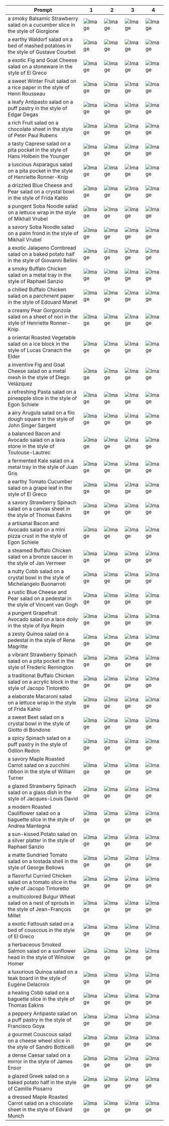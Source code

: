 | Prompt | 1 | 2 | 3 | 4 |
|-|-|-|-|-|
| a smoky Balsamic Strawberry salad on a cucumber slice in the style of Giorgione | ![Image](https://salad-benchmark-public-assets.s3.us-east-2.amazonaws.com/sdxl/e330e55c-8c37-4f3c-82be-d06eec949388-0.jpg) | ![Image](https://salad-benchmark-public-assets.s3.us-east-2.amazonaws.com/sdxl/e330e55c-8c37-4f3c-82be-d06eec949388-1.jpg) | ![Image](https://salad-benchmark-public-assets.s3.us-east-2.amazonaws.com/sdxl/e330e55c-8c37-4f3c-82be-d06eec949388-2.jpg) | ![Image](https://salad-benchmark-public-assets.s3.us-east-2.amazonaws.com/sdxl/e330e55c-8c37-4f3c-82be-d06eec949388-3.jpg) |
| a earthy Waldorf salad on a bed of mashed potatoes in the style of Gustave Courbet | ![Image](https://salad-benchmark-public-assets.s3.us-east-2.amazonaws.com/sdxl/c6aa41d4-3614-45f8-84e7-31b01108b203-0.jpg) | ![Image](https://salad-benchmark-public-assets.s3.us-east-2.amazonaws.com/sdxl/c6aa41d4-3614-45f8-84e7-31b01108b203-1.jpg) | ![Image](https://salad-benchmark-public-assets.s3.us-east-2.amazonaws.com/sdxl/c6aa41d4-3614-45f8-84e7-31b01108b203-2.jpg) | ![Image](https://salad-benchmark-public-assets.s3.us-east-2.amazonaws.com/sdxl/c6aa41d4-3614-45f8-84e7-31b01108b203-3.jpg) |
| a exotic Fig and Goat Cheese salad on a stoneware in the style of El Greco | ![Image](https://salad-benchmark-public-assets.s3.us-east-2.amazonaws.com/sdxl/8c2229c5-ebe1-477d-b996-11e506f967e4-0.jpg) | ![Image](https://salad-benchmark-public-assets.s3.us-east-2.amazonaws.com/sdxl/8c2229c5-ebe1-477d-b996-11e506f967e4-1.jpg) | ![Image](https://salad-benchmark-public-assets.s3.us-east-2.amazonaws.com/sdxl/8c2229c5-ebe1-477d-b996-11e506f967e4-2.jpg) | ![Image](https://salad-benchmark-public-assets.s3.us-east-2.amazonaws.com/sdxl/8c2229c5-ebe1-477d-b996-11e506f967e4-3.jpg) |
| a sweet Winter Fruit salad on a rice paper in the style of Henri Rousseau | ![Image](https://salad-benchmark-public-assets.s3.us-east-2.amazonaws.com/sdxl/0d44c014-89b0-4bf7-9dc2-be2fc5ce643c-0.jpg) | ![Image](https://salad-benchmark-public-assets.s3.us-east-2.amazonaws.com/sdxl/0d44c014-89b0-4bf7-9dc2-be2fc5ce643c-1.jpg) | ![Image](https://salad-benchmark-public-assets.s3.us-east-2.amazonaws.com/sdxl/0d44c014-89b0-4bf7-9dc2-be2fc5ce643c-2.jpg) | ![Image](https://salad-benchmark-public-assets.s3.us-east-2.amazonaws.com/sdxl/0d44c014-89b0-4bf7-9dc2-be2fc5ce643c-3.jpg) |
| a leafy Antipasto salad on a puff pastry in the style of Edgar Degas | ![Image](https://salad-benchmark-public-assets.s3.us-east-2.amazonaws.com/sdxl/20793325-4231-4d13-912f-27344dad7fc8-0.jpg) | ![Image](https://salad-benchmark-public-assets.s3.us-east-2.amazonaws.com/sdxl/20793325-4231-4d13-912f-27344dad7fc8-1.jpg) | ![Image](https://salad-benchmark-public-assets.s3.us-east-2.amazonaws.com/sdxl/20793325-4231-4d13-912f-27344dad7fc8-2.jpg) | ![Image](https://salad-benchmark-public-assets.s3.us-east-2.amazonaws.com/sdxl/20793325-4231-4d13-912f-27344dad7fc8-3.jpg) |
| a rich Fruit salad on a chocolate sheet in the style of Peter Paul Rubens | ![Image](https://salad-benchmark-public-assets.s3.us-east-2.amazonaws.com/sdxl/99e1d885-0382-48c9-b330-0640c866bda1-0.jpg) | ![Image](https://salad-benchmark-public-assets.s3.us-east-2.amazonaws.com/sdxl/99e1d885-0382-48c9-b330-0640c866bda1-1.jpg) | ![Image](https://salad-benchmark-public-assets.s3.us-east-2.amazonaws.com/sdxl/99e1d885-0382-48c9-b330-0640c866bda1-2.jpg) | ![Image](https://salad-benchmark-public-assets.s3.us-east-2.amazonaws.com/sdxl/99e1d885-0382-48c9-b330-0640c866bda1-3.jpg) |
| a tasty Caprese salad on a pita pocket in the style of Hans Holbein the Younger | ![Image](https://salad-benchmark-public-assets.s3.us-east-2.amazonaws.com/sdxl/d2ef4bdc-6375-4f54-bc17-0a384871a36b-0.jpg) | ![Image](https://salad-benchmark-public-assets.s3.us-east-2.amazonaws.com/sdxl/d2ef4bdc-6375-4f54-bc17-0a384871a36b-1.jpg) | ![Image](https://salad-benchmark-public-assets.s3.us-east-2.amazonaws.com/sdxl/d2ef4bdc-6375-4f54-bc17-0a384871a36b-2.jpg) | ![Image](https://salad-benchmark-public-assets.s3.us-east-2.amazonaws.com/sdxl/d2ef4bdc-6375-4f54-bc17-0a384871a36b-3.jpg) |
| a luscious Asparagus salad on a pita pocket in the style of Henriette Ronner-Knip | ![Image](https://salad-benchmark-public-assets.s3.us-east-2.amazonaws.com/sdxl/19eb4d71-58da-45bc-b84b-2b198301fc75-0.jpg) | ![Image](https://salad-benchmark-public-assets.s3.us-east-2.amazonaws.com/sdxl/19eb4d71-58da-45bc-b84b-2b198301fc75-1.jpg) | ![Image](https://salad-benchmark-public-assets.s3.us-east-2.amazonaws.com/sdxl/19eb4d71-58da-45bc-b84b-2b198301fc75-2.jpg) | ![Image](https://salad-benchmark-public-assets.s3.us-east-2.amazonaws.com/sdxl/19eb4d71-58da-45bc-b84b-2b198301fc75-3.jpg) |
| a drizzled Blue Cheese and Pear salad on a crystal bowl in the style of Frida Kahlo | ![Image](https://salad-benchmark-public-assets.s3.us-east-2.amazonaws.com/sdxl/7c7610be-b901-44df-922a-84f5e624fd09-0.jpg) | ![Image](https://salad-benchmark-public-assets.s3.us-east-2.amazonaws.com/sdxl/7c7610be-b901-44df-922a-84f5e624fd09-1.jpg) | ![Image](https://salad-benchmark-public-assets.s3.us-east-2.amazonaws.com/sdxl/7c7610be-b901-44df-922a-84f5e624fd09-2.jpg) | ![Image](https://salad-benchmark-public-assets.s3.us-east-2.amazonaws.com/sdxl/7c7610be-b901-44df-922a-84f5e624fd09-3.jpg) |
| a pungent Soba Noodle salad on a lettuce wrap in the style of Mikhail Vrubel | ![Image](https://salad-benchmark-public-assets.s3.us-east-2.amazonaws.com/sdxl/99762efe-aae5-48d1-b49d-573d76bcd491-0.jpg) | ![Image](https://salad-benchmark-public-assets.s3.us-east-2.amazonaws.com/sdxl/99762efe-aae5-48d1-b49d-573d76bcd491-1.jpg) | ![Image](https://salad-benchmark-public-assets.s3.us-east-2.amazonaws.com/sdxl/99762efe-aae5-48d1-b49d-573d76bcd491-2.jpg) | ![Image](https://salad-benchmark-public-assets.s3.us-east-2.amazonaws.com/sdxl/99762efe-aae5-48d1-b49d-573d76bcd491-3.jpg) |
| a savory Soba Noodle salad on a palm frond in the style of Mikhail Vrubel | ![Image](https://salad-benchmark-public-assets.s3.us-east-2.amazonaws.com/sdxl/f04d767c-3122-43a8-8c2a-2829644cb764-0.jpg) | ![Image](https://salad-benchmark-public-assets.s3.us-east-2.amazonaws.com/sdxl/f04d767c-3122-43a8-8c2a-2829644cb764-1.jpg) | ![Image](https://salad-benchmark-public-assets.s3.us-east-2.amazonaws.com/sdxl/f04d767c-3122-43a8-8c2a-2829644cb764-2.jpg) | ![Image](https://salad-benchmark-public-assets.s3.us-east-2.amazonaws.com/sdxl/f04d767c-3122-43a8-8c2a-2829644cb764-3.jpg) |
| a exotic Jalapeno Cornbread salad on a baked potato half in the style of Giovanni Bellini | ![Image](https://salad-benchmark-public-assets.s3.us-east-2.amazonaws.com/sdxl/c92b4776-8a5a-4220-ae3b-0270612984fc-0.jpg) | ![Image](https://salad-benchmark-public-assets.s3.us-east-2.amazonaws.com/sdxl/c92b4776-8a5a-4220-ae3b-0270612984fc-1.jpg) | ![Image](https://salad-benchmark-public-assets.s3.us-east-2.amazonaws.com/sdxl/c92b4776-8a5a-4220-ae3b-0270612984fc-2.jpg) | ![Image](https://salad-benchmark-public-assets.s3.us-east-2.amazonaws.com/sdxl/c92b4776-8a5a-4220-ae3b-0270612984fc-3.jpg) |
| a smoky Buffalo Chicken salad on a metal tray in the style of Raphael Sanzio | ![Image](https://salad-benchmark-public-assets.s3.us-east-2.amazonaws.com/sdxl/0ad45330-3923-4437-bcb9-e32ddc82f63d-0.jpg) | ![Image](https://salad-benchmark-public-assets.s3.us-east-2.amazonaws.com/sdxl/0ad45330-3923-4437-bcb9-e32ddc82f63d-1.jpg) | ![Image](https://salad-benchmark-public-assets.s3.us-east-2.amazonaws.com/sdxl/0ad45330-3923-4437-bcb9-e32ddc82f63d-2.jpg) | ![Image](https://salad-benchmark-public-assets.s3.us-east-2.amazonaws.com/sdxl/0ad45330-3923-4437-bcb9-e32ddc82f63d-3.jpg) |
| a chilled Buffalo Chicken salad on a parchment paper in the style of Edouard Manet | ![Image](https://salad-benchmark-public-assets.s3.us-east-2.amazonaws.com/sdxl/fdc4036b-2b0b-43ea-8f03-afbe5e11fa08-0.jpg) | ![Image](https://salad-benchmark-public-assets.s3.us-east-2.amazonaws.com/sdxl/fdc4036b-2b0b-43ea-8f03-afbe5e11fa08-1.jpg) | ![Image](https://salad-benchmark-public-assets.s3.us-east-2.amazonaws.com/sdxl/fdc4036b-2b0b-43ea-8f03-afbe5e11fa08-2.jpg) | ![Image](https://salad-benchmark-public-assets.s3.us-east-2.amazonaws.com/sdxl/fdc4036b-2b0b-43ea-8f03-afbe5e11fa08-3.jpg) |
| a creamy Pear Gorgonzola salad on a sheet of nori in the style of Henriette Ronner-Knip | ![Image](https://salad-benchmark-public-assets.s3.us-east-2.amazonaws.com/sdxl/943d227e-3ad1-453b-a799-914dd61e14d1-0.jpg) | ![Image](https://salad-benchmark-public-assets.s3.us-east-2.amazonaws.com/sdxl/943d227e-3ad1-453b-a799-914dd61e14d1-1.jpg) | ![Image](https://salad-benchmark-public-assets.s3.us-east-2.amazonaws.com/sdxl/943d227e-3ad1-453b-a799-914dd61e14d1-2.jpg) | ![Image](https://salad-benchmark-public-assets.s3.us-east-2.amazonaws.com/sdxl/943d227e-3ad1-453b-a799-914dd61e14d1-3.jpg) |
| a oriental Roasted Vegetable salad on a ice block in the style of Lucas Cranach the Elder | ![Image](https://salad-benchmark-public-assets.s3.us-east-2.amazonaws.com/sdxl/6ea2e7d8-b0a0-4362-9fc4-5c0b21e138ab-0.jpg) | ![Image](https://salad-benchmark-public-assets.s3.us-east-2.amazonaws.com/sdxl/6ea2e7d8-b0a0-4362-9fc4-5c0b21e138ab-1.jpg) | ![Image](https://salad-benchmark-public-assets.s3.us-east-2.amazonaws.com/sdxl/6ea2e7d8-b0a0-4362-9fc4-5c0b21e138ab-2.jpg) | ![Image](https://salad-benchmark-public-assets.s3.us-east-2.amazonaws.com/sdxl/6ea2e7d8-b0a0-4362-9fc4-5c0b21e138ab-3.jpg) |
| a inventive Fig and Goat Cheese salad on a metal mesh in the style of Diego Velázquez | ![Image](https://salad-benchmark-public-assets.s3.us-east-2.amazonaws.com/sdxl/c71f1b05-3556-4a4d-94f7-60c9e7df3716-0.jpg) | ![Image](https://salad-benchmark-public-assets.s3.us-east-2.amazonaws.com/sdxl/c71f1b05-3556-4a4d-94f7-60c9e7df3716-1.jpg) | ![Image](https://salad-benchmark-public-assets.s3.us-east-2.amazonaws.com/sdxl/c71f1b05-3556-4a4d-94f7-60c9e7df3716-2.jpg) | ![Image](https://salad-benchmark-public-assets.s3.us-east-2.amazonaws.com/sdxl/c71f1b05-3556-4a4d-94f7-60c9e7df3716-3.jpg) |
| a refreshing Pasta salad on a pineapple slice in the style of Egon Schiele | ![Image](https://salad-benchmark-public-assets.s3.us-east-2.amazonaws.com/sdxl/a4274a1f-78fc-45af-b9d8-d5b8537975c7-0.jpg) | ![Image](https://salad-benchmark-public-assets.s3.us-east-2.amazonaws.com/sdxl/a4274a1f-78fc-45af-b9d8-d5b8537975c7-1.jpg) | ![Image](https://salad-benchmark-public-assets.s3.us-east-2.amazonaws.com/sdxl/a4274a1f-78fc-45af-b9d8-d5b8537975c7-2.jpg) | ![Image](https://salad-benchmark-public-assets.s3.us-east-2.amazonaws.com/sdxl/a4274a1f-78fc-45af-b9d8-d5b8537975c7-3.jpg) |
| a airy Arugula salad on a filo dough square in the style of John Singer Sargent | ![Image](https://salad-benchmark-public-assets.s3.us-east-2.amazonaws.com/sdxl/f0d5ae7c-cfcf-4738-a73a-7e5df6ef5a45-0.jpg) | ![Image](https://salad-benchmark-public-assets.s3.us-east-2.amazonaws.com/sdxl/f0d5ae7c-cfcf-4738-a73a-7e5df6ef5a45-1.jpg) | ![Image](https://salad-benchmark-public-assets.s3.us-east-2.amazonaws.com/sdxl/f0d5ae7c-cfcf-4738-a73a-7e5df6ef5a45-2.jpg) | ![Image](https://salad-benchmark-public-assets.s3.us-east-2.amazonaws.com/sdxl/f0d5ae7c-cfcf-4738-a73a-7e5df6ef5a45-3.jpg) |
| a balanced Bacon and Avocado salad on a lava stone in the style of Toulouse-Lautrec | ![Image](https://salad-benchmark-public-assets.s3.us-east-2.amazonaws.com/sdxl/5423369f-1e43-41bd-8fee-84658d0f0f2e-0.jpg) | ![Image](https://salad-benchmark-public-assets.s3.us-east-2.amazonaws.com/sdxl/5423369f-1e43-41bd-8fee-84658d0f0f2e-1.jpg) | ![Image](https://salad-benchmark-public-assets.s3.us-east-2.amazonaws.com/sdxl/5423369f-1e43-41bd-8fee-84658d0f0f2e-2.jpg) | ![Image](https://salad-benchmark-public-assets.s3.us-east-2.amazonaws.com/sdxl/5423369f-1e43-41bd-8fee-84658d0f0f2e-3.jpg) |
| a fermented Kale salad on a metal tray in the style of Juan Gris | ![Image](https://salad-benchmark-public-assets.s3.us-east-2.amazonaws.com/sdxl/6d357e91-f70c-4710-87d0-43b22a6238c2-0.jpg) | ![Image](https://salad-benchmark-public-assets.s3.us-east-2.amazonaws.com/sdxl/6d357e91-f70c-4710-87d0-43b22a6238c2-1.jpg) | ![Image](https://salad-benchmark-public-assets.s3.us-east-2.amazonaws.com/sdxl/6d357e91-f70c-4710-87d0-43b22a6238c2-2.jpg) | ![Image](https://salad-benchmark-public-assets.s3.us-east-2.amazonaws.com/sdxl/6d357e91-f70c-4710-87d0-43b22a6238c2-3.jpg) |
| a earthy Tomato Cucumber salad on a grape leaf in the style of El Greco | ![Image](https://salad-benchmark-public-assets.s3.us-east-2.amazonaws.com/sdxl/557e398b-3805-4e77-ad43-c07e7f0e8a16-0.jpg) | ![Image](https://salad-benchmark-public-assets.s3.us-east-2.amazonaws.com/sdxl/557e398b-3805-4e77-ad43-c07e7f0e8a16-1.jpg) | ![Image](https://salad-benchmark-public-assets.s3.us-east-2.amazonaws.com/sdxl/557e398b-3805-4e77-ad43-c07e7f0e8a16-2.jpg) | ![Image](https://salad-benchmark-public-assets.s3.us-east-2.amazonaws.com/sdxl/557e398b-3805-4e77-ad43-c07e7f0e8a16-3.jpg) |
| a savory Strawberry Spinach salad on a canvas sheet in the style of Thomas Eakins | ![Image](https://salad-benchmark-public-assets.s3.us-east-2.amazonaws.com/sdxl/e13d4fb8-12f5-4ac4-b12c-da835f35af12-0.jpg) | ![Image](https://salad-benchmark-public-assets.s3.us-east-2.amazonaws.com/sdxl/e13d4fb8-12f5-4ac4-b12c-da835f35af12-1.jpg) | ![Image](https://salad-benchmark-public-assets.s3.us-east-2.amazonaws.com/sdxl/e13d4fb8-12f5-4ac4-b12c-da835f35af12-2.jpg) | ![Image](https://salad-benchmark-public-assets.s3.us-east-2.amazonaws.com/sdxl/e13d4fb8-12f5-4ac4-b12c-da835f35af12-3.jpg) |
| a artisanal Bacon and Avocado salad on a mini pizza crust in the style of Egon Schiele | ![Image](https://salad-benchmark-public-assets.s3.us-east-2.amazonaws.com/sdxl/2f6f17c4-64c3-4cae-803c-6560a9833bc0-0.jpg) | ![Image](https://salad-benchmark-public-assets.s3.us-east-2.amazonaws.com/sdxl/2f6f17c4-64c3-4cae-803c-6560a9833bc0-1.jpg) | ![Image](https://salad-benchmark-public-assets.s3.us-east-2.amazonaws.com/sdxl/2f6f17c4-64c3-4cae-803c-6560a9833bc0-2.jpg) | ![Image](https://salad-benchmark-public-assets.s3.us-east-2.amazonaws.com/sdxl/2f6f17c4-64c3-4cae-803c-6560a9833bc0-3.jpg) |
| a steamed Buffalo Chicken salad on a bronze saucer in the style of Jan Vermeer | ![Image](https://salad-benchmark-public-assets.s3.us-east-2.amazonaws.com/sdxl/ba1befa8-7e2d-4827-a18e-0e02d4d3bb8d-0.jpg) | ![Image](https://salad-benchmark-public-assets.s3.us-east-2.amazonaws.com/sdxl/ba1befa8-7e2d-4827-a18e-0e02d4d3bb8d-1.jpg) | ![Image](https://salad-benchmark-public-assets.s3.us-east-2.amazonaws.com/sdxl/ba1befa8-7e2d-4827-a18e-0e02d4d3bb8d-2.jpg) | ![Image](https://salad-benchmark-public-assets.s3.us-east-2.amazonaws.com/sdxl/ba1befa8-7e2d-4827-a18e-0e02d4d3bb8d-3.jpg) |
| a nutty Cobb salad on a crystal bowl in the style of Michelangelo Buonarroti | ![Image](https://salad-benchmark-public-assets.s3.us-east-2.amazonaws.com/sdxl/e13d992a-558d-4037-9c23-09a0e659a9eb-0.jpg) | ![Image](https://salad-benchmark-public-assets.s3.us-east-2.amazonaws.com/sdxl/e13d992a-558d-4037-9c23-09a0e659a9eb-1.jpg) | ![Image](https://salad-benchmark-public-assets.s3.us-east-2.amazonaws.com/sdxl/e13d992a-558d-4037-9c23-09a0e659a9eb-2.jpg) | ![Image](https://salad-benchmark-public-assets.s3.us-east-2.amazonaws.com/sdxl/e13d992a-558d-4037-9c23-09a0e659a9eb-3.jpg) |
| a rustic Blue Cheese and Pear salad on a pedestal in the style of Vincent van Gogh | ![Image](https://salad-benchmark-public-assets.s3.us-east-2.amazonaws.com/sdxl/57b6091e-77ba-4fcb-a58f-4997630bbf74-0.jpg) | ![Image](https://salad-benchmark-public-assets.s3.us-east-2.amazonaws.com/sdxl/57b6091e-77ba-4fcb-a58f-4997630bbf74-1.jpg) | ![Image](https://salad-benchmark-public-assets.s3.us-east-2.amazonaws.com/sdxl/57b6091e-77ba-4fcb-a58f-4997630bbf74-2.jpg) | ![Image](https://salad-benchmark-public-assets.s3.us-east-2.amazonaws.com/sdxl/57b6091e-77ba-4fcb-a58f-4997630bbf74-3.jpg) |
| a pungent Grapefruit Avocado salad on a lace doily in the style of Ilya Repin | ![Image](https://salad-benchmark-public-assets.s3.us-east-2.amazonaws.com/sdxl/f2db9f40-45bb-41bd-a8d3-f4fdca491e0b-0.jpg) | ![Image](https://salad-benchmark-public-assets.s3.us-east-2.amazonaws.com/sdxl/f2db9f40-45bb-41bd-a8d3-f4fdca491e0b-1.jpg) | ![Image](https://salad-benchmark-public-assets.s3.us-east-2.amazonaws.com/sdxl/f2db9f40-45bb-41bd-a8d3-f4fdca491e0b-2.jpg) | ![Image](https://salad-benchmark-public-assets.s3.us-east-2.amazonaws.com/sdxl/f2db9f40-45bb-41bd-a8d3-f4fdca491e0b-3.jpg) |
| a zesty Quinoa salad on a pedestal in the style of Rene Magritte | ![Image](https://salad-benchmark-public-assets.s3.us-east-2.amazonaws.com/sdxl/11210f8f-27b8-4a8e-9f0a-a62badf2045b-0.jpg) | ![Image](https://salad-benchmark-public-assets.s3.us-east-2.amazonaws.com/sdxl/11210f8f-27b8-4a8e-9f0a-a62badf2045b-1.jpg) | ![Image](https://salad-benchmark-public-assets.s3.us-east-2.amazonaws.com/sdxl/11210f8f-27b8-4a8e-9f0a-a62badf2045b-2.jpg) | ![Image](https://salad-benchmark-public-assets.s3.us-east-2.amazonaws.com/sdxl/11210f8f-27b8-4a8e-9f0a-a62badf2045b-3.jpg) |
| a vibrant Strawberry Spinach salad on a pita pocket in the style of Frederic Remington | ![Image](https://salad-benchmark-public-assets.s3.us-east-2.amazonaws.com/sdxl/40bb30dc-57a0-4e35-b09a-63f05cd73d0f-0.jpg) | ![Image](https://salad-benchmark-public-assets.s3.us-east-2.amazonaws.com/sdxl/40bb30dc-57a0-4e35-b09a-63f05cd73d0f-1.jpg) | ![Image](https://salad-benchmark-public-assets.s3.us-east-2.amazonaws.com/sdxl/40bb30dc-57a0-4e35-b09a-63f05cd73d0f-2.jpg) | ![Image](https://salad-benchmark-public-assets.s3.us-east-2.amazonaws.com/sdxl/40bb30dc-57a0-4e35-b09a-63f05cd73d0f-3.jpg) |
| a traditional Buffalo Chicken salad on a acrylic block in the style of Jacopo Tintoretto | ![Image](https://salad-benchmark-public-assets.s3.us-east-2.amazonaws.com/sdxl/90f7137a-b95d-459f-bbba-57026b7939cf-0.jpg) | ![Image](https://salad-benchmark-public-assets.s3.us-east-2.amazonaws.com/sdxl/90f7137a-b95d-459f-bbba-57026b7939cf-1.jpg) | ![Image](https://salad-benchmark-public-assets.s3.us-east-2.amazonaws.com/sdxl/90f7137a-b95d-459f-bbba-57026b7939cf-2.jpg) | ![Image](https://salad-benchmark-public-assets.s3.us-east-2.amazonaws.com/sdxl/90f7137a-b95d-459f-bbba-57026b7939cf-3.jpg) |
| a elaborate Macaroni salad on a lettuce wrap in the style of Frida Kahlo | ![Image](https://salad-benchmark-public-assets.s3.us-east-2.amazonaws.com/sdxl/6ac9b393-e073-4279-929d-f347b2ecd10d-0.jpg) | ![Image](https://salad-benchmark-public-assets.s3.us-east-2.amazonaws.com/sdxl/6ac9b393-e073-4279-929d-f347b2ecd10d-1.jpg) | ![Image](https://salad-benchmark-public-assets.s3.us-east-2.amazonaws.com/sdxl/6ac9b393-e073-4279-929d-f347b2ecd10d-2.jpg) | ![Image](https://salad-benchmark-public-assets.s3.us-east-2.amazonaws.com/sdxl/6ac9b393-e073-4279-929d-f347b2ecd10d-3.jpg) |
| a sweet Beet salad on a crystal bowl in the style of Giotto di Bondone | ![Image](https://salad-benchmark-public-assets.s3.us-east-2.amazonaws.com/sdxl/659edb16-1765-43d1-b4d1-3862121164d6-0.jpg) | ![Image](https://salad-benchmark-public-assets.s3.us-east-2.amazonaws.com/sdxl/659edb16-1765-43d1-b4d1-3862121164d6-1.jpg) | ![Image](https://salad-benchmark-public-assets.s3.us-east-2.amazonaws.com/sdxl/659edb16-1765-43d1-b4d1-3862121164d6-2.jpg) | ![Image](https://salad-benchmark-public-assets.s3.us-east-2.amazonaws.com/sdxl/659edb16-1765-43d1-b4d1-3862121164d6-3.jpg) |
| a spicy Spinach salad on a puff pastry in the style of Odilon Redon | ![Image](https://salad-benchmark-public-assets.s3.us-east-2.amazonaws.com/sdxl/f867a8e6-3103-40c7-aa68-2654fe7c69a1-0.jpg) | ![Image](https://salad-benchmark-public-assets.s3.us-east-2.amazonaws.com/sdxl/f867a8e6-3103-40c7-aa68-2654fe7c69a1-1.jpg) | ![Image](https://salad-benchmark-public-assets.s3.us-east-2.amazonaws.com/sdxl/f867a8e6-3103-40c7-aa68-2654fe7c69a1-2.jpg) | ![Image](https://salad-benchmark-public-assets.s3.us-east-2.amazonaws.com/sdxl/f867a8e6-3103-40c7-aa68-2654fe7c69a1-3.jpg) |
| a savory Maple Roasted Carrot salad on a zucchini ribbon in the style of William Turner | ![Image](https://salad-benchmark-public-assets.s3.us-east-2.amazonaws.com/sdxl/a4d20c38-fa8d-40f8-9e11-ddee8f98e392-0.jpg) | ![Image](https://salad-benchmark-public-assets.s3.us-east-2.amazonaws.com/sdxl/a4d20c38-fa8d-40f8-9e11-ddee8f98e392-1.jpg) | ![Image](https://salad-benchmark-public-assets.s3.us-east-2.amazonaws.com/sdxl/a4d20c38-fa8d-40f8-9e11-ddee8f98e392-2.jpg) | ![Image](https://salad-benchmark-public-assets.s3.us-east-2.amazonaws.com/sdxl/a4d20c38-fa8d-40f8-9e11-ddee8f98e392-3.jpg) |
| a glazed Strawberry Spinach salad on a glass dish in the style of Jacques-Louis David | ![Image](https://salad-benchmark-public-assets.s3.us-east-2.amazonaws.com/sdxl/3fa5ef3b-947d-45ff-83b7-d40d7b738d77-0.jpg) | ![Image](https://salad-benchmark-public-assets.s3.us-east-2.amazonaws.com/sdxl/3fa5ef3b-947d-45ff-83b7-d40d7b738d77-1.jpg) | ![Image](https://salad-benchmark-public-assets.s3.us-east-2.amazonaws.com/sdxl/3fa5ef3b-947d-45ff-83b7-d40d7b738d77-2.jpg) | ![Image](https://salad-benchmark-public-assets.s3.us-east-2.amazonaws.com/sdxl/3fa5ef3b-947d-45ff-83b7-d40d7b738d77-3.jpg) |
| a modern Roasted Cauliflower salad on a baguette slice in the style of Andrea Mantegna | ![Image](https://salad-benchmark-public-assets.s3.us-east-2.amazonaws.com/sdxl/138b1945-113b-47cf-9c79-467865c2ef96-0.jpg) | ![Image](https://salad-benchmark-public-assets.s3.us-east-2.amazonaws.com/sdxl/138b1945-113b-47cf-9c79-467865c2ef96-1.jpg) | ![Image](https://salad-benchmark-public-assets.s3.us-east-2.amazonaws.com/sdxl/138b1945-113b-47cf-9c79-467865c2ef96-2.jpg) | ![Image](https://salad-benchmark-public-assets.s3.us-east-2.amazonaws.com/sdxl/138b1945-113b-47cf-9c79-467865c2ef96-3.jpg) |
| a sun-kissed Potato salad on a silver platter in the style of Raphael Sanzio | ![Image](https://salad-benchmark-public-assets.s3.us-east-2.amazonaws.com/sdxl/c5707ad9-240c-4c8b-a5be-27b3c916a716-0.jpg) | ![Image](https://salad-benchmark-public-assets.s3.us-east-2.amazonaws.com/sdxl/c5707ad9-240c-4c8b-a5be-27b3c916a716-1.jpg) | ![Image](https://salad-benchmark-public-assets.s3.us-east-2.amazonaws.com/sdxl/c5707ad9-240c-4c8b-a5be-27b3c916a716-2.jpg) | ![Image](https://salad-benchmark-public-assets.s3.us-east-2.amazonaws.com/sdxl/c5707ad9-240c-4c8b-a5be-27b3c916a716-3.jpg) |
| a matte Sundried Tomato salad on a tostada shell in the style of George Bellows | ![Image](https://salad-benchmark-public-assets.s3.us-east-2.amazonaws.com/sdxl/d95acc1b-ed1c-462b-90f7-f366452f3c44-0.jpg) | ![Image](https://salad-benchmark-public-assets.s3.us-east-2.amazonaws.com/sdxl/d95acc1b-ed1c-462b-90f7-f366452f3c44-1.jpg) | ![Image](https://salad-benchmark-public-assets.s3.us-east-2.amazonaws.com/sdxl/d95acc1b-ed1c-462b-90f7-f366452f3c44-2.jpg) | ![Image](https://salad-benchmark-public-assets.s3.us-east-2.amazonaws.com/sdxl/d95acc1b-ed1c-462b-90f7-f366452f3c44-3.jpg) |
| a flavorful Curried Chicken salad on a tomato slice in the style of Jacopo Tintoretto | ![Image](https://salad-benchmark-public-assets.s3.us-east-2.amazonaws.com/sdxl/9397c39a-2bdd-47c9-bc6b-2359eb4589fa-0.jpg) | ![Image](https://salad-benchmark-public-assets.s3.us-east-2.amazonaws.com/sdxl/9397c39a-2bdd-47c9-bc6b-2359eb4589fa-1.jpg) | ![Image](https://salad-benchmark-public-assets.s3.us-east-2.amazonaws.com/sdxl/9397c39a-2bdd-47c9-bc6b-2359eb4589fa-2.jpg) | ![Image](https://salad-benchmark-public-assets.s3.us-east-2.amazonaws.com/sdxl/9397c39a-2bdd-47c9-bc6b-2359eb4589fa-3.jpg) |
| a multicolored Bulgur Wheat salad on a nest of sprouts in the style of Jean-François Millet | ![Image](https://salad-benchmark-public-assets.s3.us-east-2.amazonaws.com/sdxl/b2f17b20-1a22-461b-8951-9a55d043ff11-0.jpg) | ![Image](https://salad-benchmark-public-assets.s3.us-east-2.amazonaws.com/sdxl/b2f17b20-1a22-461b-8951-9a55d043ff11-1.jpg) | ![Image](https://salad-benchmark-public-assets.s3.us-east-2.amazonaws.com/sdxl/b2f17b20-1a22-461b-8951-9a55d043ff11-2.jpg) | ![Image](https://salad-benchmark-public-assets.s3.us-east-2.amazonaws.com/sdxl/b2f17b20-1a22-461b-8951-9a55d043ff11-3.jpg) |
| a exotic Fattoush salad on a bed of couscous in the style of El Greco | ![Image](https://salad-benchmark-public-assets.s3.us-east-2.amazonaws.com/sdxl/bbbe1ec1-0c80-480b-9b08-235fe3c89e12-0.jpg) | ![Image](https://salad-benchmark-public-assets.s3.us-east-2.amazonaws.com/sdxl/bbbe1ec1-0c80-480b-9b08-235fe3c89e12-1.jpg) | ![Image](https://salad-benchmark-public-assets.s3.us-east-2.amazonaws.com/sdxl/bbbe1ec1-0c80-480b-9b08-235fe3c89e12-2.jpg) | ![Image](https://salad-benchmark-public-assets.s3.us-east-2.amazonaws.com/sdxl/bbbe1ec1-0c80-480b-9b08-235fe3c89e12-3.jpg) |
| a herbaceous Smoked Salmon salad on a sunflower head in the style of Winslow Homer | ![Image](https://salad-benchmark-public-assets.s3.us-east-2.amazonaws.com/sdxl/44510b1c-fa7d-4a3a-b13f-022686478c7e-0.jpg) | ![Image](https://salad-benchmark-public-assets.s3.us-east-2.amazonaws.com/sdxl/44510b1c-fa7d-4a3a-b13f-022686478c7e-1.jpg) | ![Image](https://salad-benchmark-public-assets.s3.us-east-2.amazonaws.com/sdxl/44510b1c-fa7d-4a3a-b13f-022686478c7e-2.jpg) | ![Image](https://salad-benchmark-public-assets.s3.us-east-2.amazonaws.com/sdxl/44510b1c-fa7d-4a3a-b13f-022686478c7e-3.jpg) |
| a luxurious Quinoa salad on a teak board in the style of Eugène Delacroix | ![Image](https://salad-benchmark-public-assets.s3.us-east-2.amazonaws.com/sdxl/4bdf0287-f8bc-4e10-8075-4bf81bb09b4f-0.jpg) | ![Image](https://salad-benchmark-public-assets.s3.us-east-2.amazonaws.com/sdxl/4bdf0287-f8bc-4e10-8075-4bf81bb09b4f-1.jpg) | ![Image](https://salad-benchmark-public-assets.s3.us-east-2.amazonaws.com/sdxl/4bdf0287-f8bc-4e10-8075-4bf81bb09b4f-2.jpg) | ![Image](https://salad-benchmark-public-assets.s3.us-east-2.amazonaws.com/sdxl/4bdf0287-f8bc-4e10-8075-4bf81bb09b4f-3.jpg) |
| a healing Cobb salad on a baguette slice in the style of Thomas Eakins | ![Image](https://salad-benchmark-public-assets.s3.us-east-2.amazonaws.com/sdxl/ebfb7f47-e73e-4700-8c16-355db78b62f9-0.jpg) | ![Image](https://salad-benchmark-public-assets.s3.us-east-2.amazonaws.com/sdxl/ebfb7f47-e73e-4700-8c16-355db78b62f9-1.jpg) | ![Image](https://salad-benchmark-public-assets.s3.us-east-2.amazonaws.com/sdxl/ebfb7f47-e73e-4700-8c16-355db78b62f9-2.jpg) | ![Image](https://salad-benchmark-public-assets.s3.us-east-2.amazonaws.com/sdxl/ebfb7f47-e73e-4700-8c16-355db78b62f9-3.jpg) |
| a peppery Antipasto salad on a puff pastry in the style of Francisco Goya | ![Image](https://salad-benchmark-public-assets.s3.us-east-2.amazonaws.com/sdxl/76d5049c-21a9-4500-a11c-f054d203124e-0.jpg) | ![Image](https://salad-benchmark-public-assets.s3.us-east-2.amazonaws.com/sdxl/76d5049c-21a9-4500-a11c-f054d203124e-1.jpg) | ![Image](https://salad-benchmark-public-assets.s3.us-east-2.amazonaws.com/sdxl/76d5049c-21a9-4500-a11c-f054d203124e-2.jpg) | ![Image](https://salad-benchmark-public-assets.s3.us-east-2.amazonaws.com/sdxl/76d5049c-21a9-4500-a11c-f054d203124e-3.jpg) |
| a gourmet Couscous salad on a cheese wheel slice in the style of Sandro Botticelli | ![Image](https://salad-benchmark-public-assets.s3.us-east-2.amazonaws.com/sdxl/a8c89dde-befd-448d-b356-831806b820e8-0.jpg) | ![Image](https://salad-benchmark-public-assets.s3.us-east-2.amazonaws.com/sdxl/a8c89dde-befd-448d-b356-831806b820e8-1.jpg) | ![Image](https://salad-benchmark-public-assets.s3.us-east-2.amazonaws.com/sdxl/a8c89dde-befd-448d-b356-831806b820e8-2.jpg) | ![Image](https://salad-benchmark-public-assets.s3.us-east-2.amazonaws.com/sdxl/a8c89dde-befd-448d-b356-831806b820e8-3.jpg) |
| a dense Caesar salad on a mirror in the style of James Ensor | ![Image](https://salad-benchmark-public-assets.s3.us-east-2.amazonaws.com/sdxl/15db6c1c-8705-49ce-87a0-76a241d5792f-0.jpg) | ![Image](https://salad-benchmark-public-assets.s3.us-east-2.amazonaws.com/sdxl/15db6c1c-8705-49ce-87a0-76a241d5792f-1.jpg) | ![Image](https://salad-benchmark-public-assets.s3.us-east-2.amazonaws.com/sdxl/15db6c1c-8705-49ce-87a0-76a241d5792f-2.jpg) | ![Image](https://salad-benchmark-public-assets.s3.us-east-2.amazonaws.com/sdxl/15db6c1c-8705-49ce-87a0-76a241d5792f-3.jpg) |
| a glazed Greek salad on a baked potato half in the style of Camille Pissarro | ![Image](https://salad-benchmark-public-assets.s3.us-east-2.amazonaws.com/sdxl/ed840535-bf90-432c-8027-7ef46ec55860-0.jpg) | ![Image](https://salad-benchmark-public-assets.s3.us-east-2.amazonaws.com/sdxl/ed840535-bf90-432c-8027-7ef46ec55860-1.jpg) | ![Image](https://salad-benchmark-public-assets.s3.us-east-2.amazonaws.com/sdxl/ed840535-bf90-432c-8027-7ef46ec55860-2.jpg) | ![Image](https://salad-benchmark-public-assets.s3.us-east-2.amazonaws.com/sdxl/ed840535-bf90-432c-8027-7ef46ec55860-3.jpg) |
| a dressed Maple Roasted Carrot salad on a chocolate sheet in the style of Edvard Munch | ![Image](https://salad-benchmark-public-assets.s3.us-east-2.amazonaws.com/sdxl/242ac6e6-4b53-4399-a1c2-55132d1ba78d-0.jpg) | ![Image](https://salad-benchmark-public-assets.s3.us-east-2.amazonaws.com/sdxl/242ac6e6-4b53-4399-a1c2-55132d1ba78d-1.jpg) | ![Image](https://salad-benchmark-public-assets.s3.us-east-2.amazonaws.com/sdxl/242ac6e6-4b53-4399-a1c2-55132d1ba78d-2.jpg) | ![Image](https://salad-benchmark-public-assets.s3.us-east-2.amazonaws.com/sdxl/242ac6e6-4b53-4399-a1c2-55132d1ba78d-3.jpg) |
